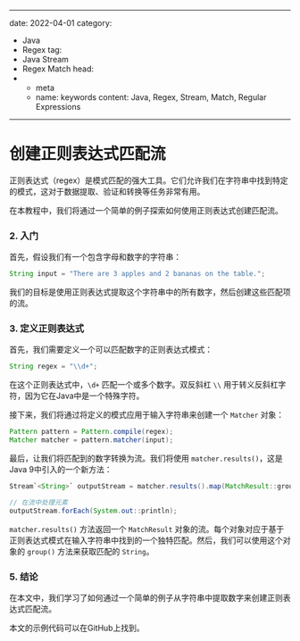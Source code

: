 ---
date: 2022-04-01
category:
  - Java
  - Regex
tag:
  - Java Stream
  - Regex Match
head:
  - - meta
    - name: keywords
      content: Java, Regex, Stream, Match, Regular Expressions
------
# 创建正则表达式匹配流

正则表达式（regex）是模式匹配的强大工具。它们允许我们在字符串中找到特定的模式，这对于数据提取、验证和转换等任务非常有用。

在本教程中，我们将通过一个简单的例子探索如何使用正则表达式创建匹配流。

### 2. 入门

首先，假设我们有一个包含字母和数字的字符串：
```java
String input = "There are 3 apples and 2 bananas on the table.";
```

我们的目标是使用正则表达式提取这个字符串中的所有数字，然后创建这些匹配项的流。

### 3. 定义正则表达式

首先，我们需要定义一个可以匹配数字的正则表达式模式：
```java
String regex = "\\d+";
```

在这个正则表达式中，`\d+` 匹配一个或多个数字。双反斜杠 `\\` 用于转义反斜杠字符，因为它在Java中是一个特殊字符。

接下来，我们将通过将定义的模式应用于输入字符串来创建一个 `Matcher` 对象：
```java
Pattern pattern = Pattern.compile(regex);
Matcher matcher = pattern.matcher(input);
```

最后，让我们将匹配到的数字转换为流。我们将使用 `matcher.results()`，这是Java 9中引入的一个新方法：
```java
Stream`<String>` outputStream = matcher.results().map(MatchResult::group);

// 在流中处理元素
outputStream.forEach(System.out::println);
```

`matcher.results()` 方法返回一个 `MatchResult` 对象的流。每个对象对应于基于正则表达式模式在输入字符串中找到的一个独特匹配。然后，我们可以使用这个对象的 `group()` 方法来获取匹配的 `String`。

### 5. 结论

在本文中，我们学习了如何通过一个简单的例子从字符串中提取数字来创建正则表达式匹配流。

本文的示例代码可以在GitHub上找到。